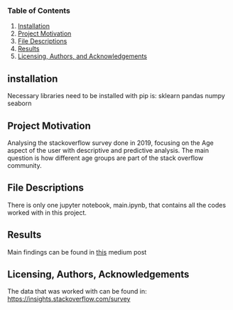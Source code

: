 ### Table of Contents

1. [Installation](#installation)
2. [Project Motivation](#motivation)
3. [File Descriptions](#files)
4. [Results](#results)
5. [Licensing, Authors, and Acknowledgements](#licensing)

## installation <a name="installation"></a>
Necessary libraries need to be installed with pip is:
sklearn
pandas
numpy
seaborn

## Project Motivation <a name="motivation"></a>
Analysing the stackoverflow survey done in 2019, focusing on the Age aspect of the user with descriptive and predictive analysis. The main question is how different age groups are part of the stack overflow community.

## File Descriptions <a name="files"></a>
There is only one jupyter notebook, main.ipynb, that contains all the codes worked with in this project.

## Results<a name="results"></a>
Main findings can be found in [this](https://medium.com/@daniel.ulug/computer-science-for-all-ages-and-stripes-97dfd6ba6c41) medium post


## Licensing, Authors, Acknowledgements<a name="licensing"></a>
The data that was worked with can be found in: https://insights.stackoverflow.com/survey
